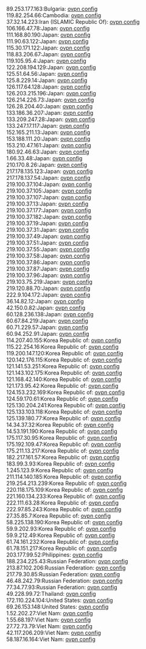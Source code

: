 89.253.177.163:Bulgaria: [ovpn config](vpn/89_253_177_163.ovpn)  
119.82.254.66:Cambodia: [ovpn config](vpn/119_82_254_66.ovpn)  
37.32.14.223:Iran (ISLAMIC Republic Of): [ovpn config](vpn/37_32_14_223.ovpn)  
106.166.47.78:Japan: [ovpn config](vpn/106_166_47_78.ovpn)  
111.168.80.190:Japan: [ovpn config](vpn/111_168_80_190.ovpn)  
111.90.63.122:Japan: [ovpn config](vpn/111_90_63_122.ovpn)  
115.30.171.122:Japan: [ovpn config](vpn/115_30_171_122.ovpn)  
118.83.206.67:Japan: [ovpn config](vpn/118_83_206_67.ovpn)  
119.105.95.4:Japan: [ovpn config](vpn/119_105_95_4.ovpn)  
122.208.194.129:Japan: [ovpn config](vpn/122_208_194_129.ovpn)  
125.51.64.56:Japan: [ovpn config](vpn/125_51_64_56.ovpn)  
125.8.229.14:Japan: [ovpn config](vpn/125_8_229_14.ovpn)  
126.117.64.128:Japan: [ovpn config](vpn/126_117_64_128.ovpn)  
126.203.215.196:Japan: [ovpn config](vpn/126_203_215_196.ovpn)  
126.214.226.73:Japan: [ovpn config](vpn/126_214_226_73.ovpn)  
126.28.204.40:Japan: [ovpn config](vpn/126_28_204_40.ovpn)  
133.186.36.207:Japan: [ovpn config](vpn/133_186_36_207.ovpn)  
133.209.247.28:Japan: [ovpn config](vpn/133_209_247_28.ovpn)  
133.247.17.117:Japan: [ovpn config](vpn/133_247_17_117.ovpn)  
152.165.211.13:Japan: [ovpn config](vpn/152_165_211_13.ovpn)  
153.188.111.20:Japan: [ovpn config](vpn/153_188_111_20.ovpn)  
153.210.47.161:Japan: [ovpn config](vpn/153_210_47_161.ovpn)  
180.92.46.63:Japan: [ovpn config](vpn/180_92_46_63.ovpn)  
1.66.33.48:Japan: [ovpn config](vpn/1_66_33_48.ovpn)  
210.170.8.26:Japan: [ovpn config](vpn/210_170_8_26.ovpn)  
217.178.135.123:Japan: [ovpn config](vpn/217_178_135_123.ovpn)  
217.178.137.54:Japan: [ovpn config](vpn/217_178_137_54.ovpn)  
219.100.37.104:Japan: [ovpn config](vpn/219_100_37_104.ovpn)  
219.100.37.105:Japan: [ovpn config](vpn/219_100_37_105.ovpn)  
219.100.37.107:Japan: [ovpn config](vpn/219_100_37_107.ovpn)  
219.100.37.13:Japan: [ovpn config](vpn/219_100_37_13.ovpn)  
219.100.37.177:Japan: [ovpn config](vpn/219_100_37_177.ovpn)  
219.100.37.182:Japan: [ovpn config](vpn/219_100_37_182.ovpn)  
219.100.37.19:Japan: [ovpn config](vpn/219_100_37_19.ovpn)  
219.100.37.31:Japan: [ovpn config](vpn/219_100_37_31.ovpn)  
219.100.37.49:Japan: [ovpn config](vpn/219_100_37_49.ovpn)  
219.100.37.51:Japan: [ovpn config](vpn/219_100_37_51.ovpn)  
219.100.37.55:Japan: [ovpn config](vpn/219_100_37_55.ovpn)  
219.100.37.58:Japan: [ovpn config](vpn/219_100_37_58.ovpn)  
219.100.37.86:Japan: [ovpn config](vpn/219_100_37_86.ovpn)  
219.100.37.87:Japan: [ovpn config](vpn/219_100_37_87.ovpn)  
219.100.37.96:Japan: [ovpn config](vpn/219_100_37_96.ovpn)  
219.103.75.219:Japan: [ovpn config](vpn/219_103_75_219.ovpn)  
219.120.88.70:Japan: [ovpn config](vpn/219_120_88_70.ovpn)  
222.9.104.172:Japan: [ovpn config](vpn/222_9_104_172.ovpn)  
36.14.82.12:Japan: [ovpn config](vpn/36_14_82_12.ovpn)  
42.150.0.82:Japan: [ovpn config](vpn/42_150_0_82.ovpn)  
60.128.236.138:Japan: [ovpn config](vpn/60_128_236_138.ovpn)  
60.67.84.219:Japan: [ovpn config](vpn/60_67_84_219.ovpn)  
60.71.229.57:Japan: [ovpn config](vpn/60_71_229_57.ovpn)  
60.94.252.91:Japan: [ovpn config](vpn/60_94_252_91.ovpn)  
114.207.40.155:Korea Republic of: [ovpn config](vpn/114_207_40_155.ovpn)  
115.22.254.16:Korea Republic of: [ovpn config](vpn/115_22_254_16.ovpn)  
119.200.147.120:Korea Republic of: [ovpn config](vpn/119_200_147_120.ovpn)  
120.142.176.115:Korea Republic of: [ovpn config](vpn/120_142_176_115.ovpn)  
121.141.53.251:Korea Republic of: [ovpn config](vpn/121_141_53_251.ovpn)  
121.143.102.175:Korea Republic of: [ovpn config](vpn/121_143_102_175.ovpn)  
121.168.42.140:Korea Republic of: [ovpn config](vpn/121_168_42_140.ovpn)  
121.173.95.42:Korea Republic of: [ovpn config](vpn/121_173_95_42.ovpn)  
124.153.232.169:Korea Republic of: [ovpn config](vpn/124_153_232_169.ovpn)  
124.59.170.61:Korea Republic of: [ovpn config](vpn/124_59_170_61.ovpn)  
125.130.204.241:Korea Republic of: [ovpn config](vpn/125_130_204_241.ovpn)  
125.133.103.118:Korea Republic of: [ovpn config](vpn/125_133_103_118.ovpn)  
125.139.180.77:Korea Republic of: [ovpn config](vpn/125_139_180_77.ovpn)  
14.34.37.32:Korea Republic of: [ovpn config](vpn/14_34_37_32.ovpn)  
14.53.191.190:Korea Republic of: [ovpn config](vpn/14_53_191_190.ovpn)  
175.117.30.95:Korea Republic of: [ovpn config](vpn/175_117_30_95.ovpn)  
175.192.109.47:Korea Republic of: [ovpn config](vpn/175_192_109_47.ovpn)  
175.211.13.217:Korea Republic of: [ovpn config](vpn/175_211_13_217.ovpn)  
182.217.161.57:Korea Republic of: [ovpn config](vpn/182_217_161_57.ovpn)  
183.99.3.93:Korea Republic of: [ovpn config](vpn/183_99_3_93.ovpn)  
1.245.123.9:Korea Republic of: [ovpn config](vpn/1_245_123_9.ovpn)  
211.114.140.185:Korea Republic of: [ovpn config](vpn/211_114_140_185.ovpn)  
219.254.213.239:Korea Republic of: [ovpn config](vpn/219_254_213_239.ovpn)  
220.118.175.109:Korea Republic of: [ovpn config](vpn/220_118_175_109.ovpn)  
221.160.134.233:Korea Republic of: [ovpn config](vpn/221_160_134_233.ovpn)  
222.111.63.28:Korea Republic of: [ovpn config](vpn/222_111_63_28.ovpn)  
222.97.85.243:Korea Republic of: [ovpn config](vpn/222_97_85_243.ovpn)  
27.35.85.7:Korea Republic of: [ovpn config](vpn/27_35_85_7.ovpn)  
58.225.138.190:Korea Republic of: [ovpn config](vpn/58_225_138_190.ovpn)  
59.9.202.93:Korea Republic of: [ovpn config](vpn/59_9_202_93.ovpn)  
59.9.212.49:Korea Republic of: [ovpn config](vpn/59_9_212_49.ovpn)  
61.74.161.232:Korea Republic of: [ovpn config](vpn/61_74_161_232.ovpn)  
61.78.151.217:Korea Republic of: [ovpn config](vpn/61_78_151_217.ovpn)  
203.177.99.52:Philippines: [ovpn config](vpn/203_177_99_52.ovpn)  
188.234.225.43:Russian Federation: [ovpn config](vpn/188_234_225_43.ovpn)  
213.87.102.206:Russian Federation: [ovpn config](vpn/213_87_102_206.ovpn)  
217.79.30.85:Russian Federation: [ovpn config](vpn/217_79_30_85.ovpn)  
46.48.242.79:Russian Federation: [ovpn config](vpn/46_48_242_79.ovpn)  
77.34.77.93:Russian Federation: [ovpn config](vpn/77_34_77_93.ovpn)  
49.228.99.72:Thailand: [ovpn config](vpn/49_228_99_72.ovpn)  
172.110.224.104:United States: [ovpn config](vpn/172_110_224_104.ovpn)  
69.26.153.148:United States: [ovpn config](vpn/69_26_153_148.ovpn)  
1.52.202.27:Viet Nam: [ovpn config](vpn/1_52_202_27.ovpn)  
1.55.68.197:Viet Nam: [ovpn config](vpn/1_55_68_197.ovpn)  
27.72.73.79:Viet Nam: [ovpn config](vpn/27_72_73_79.ovpn)  
42.117.206.209:Viet Nam: [ovpn config](vpn/42_117_206_209.ovpn)  
58.187.16.164:Viet Nam: [ovpn config](vpn/58_187_16_164.ovpn)  
